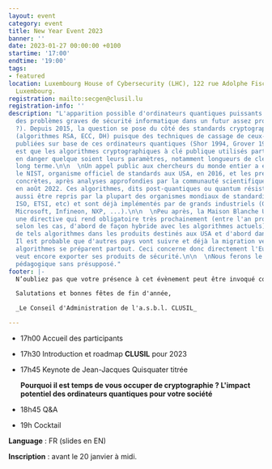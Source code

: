 ```yaml
---
layout: event
category: event
title: New Year Event 2023
banner: ''
date: 2023-01-27 00:00:00 +0100
startime: '17:00'
endtime: '19:00'
tags:
- featured
location: Luxembourg House of Cybersecurity (LHC), 122 rue Adolphe Fischer, L-1521
  Luxembourg.
registration: mailto:secgen@clusil.lu
registration-info: ''
description: "L'apparition possible d'ordinateurs quantiques puissants pourrait poser
  des problèmes graves de sécurité informatique dans un futur assez proche (> 2030
  ?). Depuis 2015, la question se pose du côté des standards cryptographiques en usage
  (algorithmes RSA, ECC, DH) puisque des techniques de cassage de ceux-ci ont été
  publiées sur base de ces ordinateurs quantiques (Shor 1994, Grover 1996, ...). L'impact
  est que les algorithmes cryptographiques à clé publique utilisés partout seraient
  en danger quelque soient leurs paramètres, notamment longueurs de clé secrète, à
  long terme.\n\n  \nUn appel public aux chercheurs du monde entier a été lancé par
  le NIST, organisme officiel de standards aux USA, en 2016, et les premières propositions
  concrètes, après analyses approfondies par la communauté scientifique, ont été approuvées
  en août 2022. Ces algorithmes, dits post-quantiques ou quantum résistants, vont
  aussi être repris par la plupart des organismes mondiaux de standardisation (IETF,
  ISO, ETSI, etc) et sont déjà implémentés par de grands industriels (Google, Amazon,
  Microsoft, Infineon, NXP, ...).\n\n  \nPeu après, la Maison Blanche USA a publié
  une directive qui rend obligatoire très prochainement (entre l'an prochain et 2030
  selon les cas, d'abord de façon hybride avec les algorithmes actuels) l'utilisation
  de tels algorithmes dans les produits destinés aux USA et d'abord dans son administration.
  Il est probable que d'autres pays vont suivre et déjà la migration vers ces nouveaux
  algorithmes se préparent partout. Ceci concerne donc directement l'Europe si elle
  veut encore exporter ses produits de sécurité.\n\n  \nNous ferons le point de façon
  pédagogique sans présupposé."
footer: |-
  N’oubliez pas que votre présence à cet évènement peut être invoqué comme CPE de vos certifications ISC2, ISACA et autres.

  Salutations et bonnes fêtes de fin d'année,

  _Le Conseil d'Administration de l'a.s.b.l. CLUSIL_

---
```

* 17h00 Accueil des participants
* 17h30 Introduction et roadmap **CLUSIL** pour 2023
* 17h45 Keynote de Jean-Jacques Quisquater titrée 

  **Pourquoi il est temps de vous occuper de cryptographie ? L'impact potentiel des ordinateurs quantiques pour votre société**
* 18h45 Q&A
* 19h Cocktail

**Language** : FR (slides en EN)

**Inscription** : avant le 20 janvier à midi.
